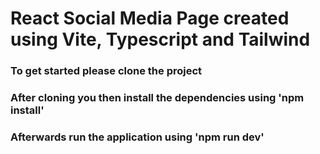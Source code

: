 # React Social Media Page created using Vite, Typescript and Tailwind

### To get started please clone the project
### After cloning you then install the dependencies using 'npm install'
### Afterwards run the application using 'npm run dev'
